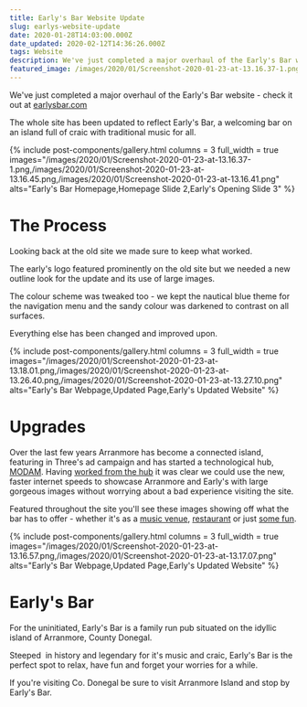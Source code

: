 ```yaml
---
title: Early's Bar Website Update
slug: earlys-website-update
date: 2020-01-28T14:03:00.000Z
date_updated: 2020-02-12T14:36:26.000Z
tags: Website
description: We've just completed a major overhaul of the Early's Bar website - check it out at earlysbar.com
featured_image: /images/2020/01/Screenshot-2020-01-23-at-13.16.37-1.png
---
```


We've just completed a major overhaul of the Early's Bar website - check it out at [earlysbar.com](https://earlysbar.com)

The whole site has been updated to reflect Early's Bar, a welcoming bar on an island full of craic with traditional music for all.

{% include post-components/gallery.html
	columns = 3
	full_width = true
	images="/images/2020/01/Screenshot-2020-01-23-at-13.16.37-1.png,/images/2020/01/Screenshot-2020-01-23-at-13.16.45.png,/images/2020/01/Screenshot-2020-01-23-at-13.16.41.png"
	alts="Early's Bar Homepage,Homepage Slide 2,Early's Opening Slide 3"
%}

# The Process

Looking back at the old site we made sure to keep what worked.

The early's logo featured prominently on the old site but we needed a new outline look for the update and its use of large images.

The colour scheme was tweaked too - we kept the nautical blue theme for the navigation menu and the sandy colour was darkened to contrast on all surfaces.

Everything else has been changed and improved upon.

{% include post-components/gallery.html
	columns = 3
	full_width = true
	images="/images/2020/01/Screenshot-2020-01-23-at-13.18.01.png,/images/2020/01/Screenshot-2020-01-23-at-13.26.40.png,/images/2020/01/Screenshot-2020-01-23-at-13.27.10.png"
	alts="Early's Bar Webpage,Updated Page,Early's Updated Website"
%}

# Upgrades

Over the last few years Arranmore has become a connected island, featuring in Three's ad campaign and has started a technological hub, [MODAM](https://modam.work/). Having [worked from the hub](/arranmore-modam/) it was clear we could use the new, faster internet speeds to showcase Arranmore and Early's with large gorgeous images without worrying about a bad experience visiting the site.

Featured throughout the site you'll see these images showing off what the bar has to offer - whether it's as a [music venue](https://earlysbar.com/music/), [restaurant](https://earlysbar.com/about/food-and-drink/) or just [some fun](https://earlysbar.com/about/gallery/).

{% include post-components/gallery.html
	columns = 3
	full_width = true
	images="/images/2020/01/Screenshot-2020-01-23-at-13.16.57.png,/images/2020/01/Screenshot-2020-01-23-at-13.17.07.png"
	alts="Early's Bar Webpage,Updated Page,Early's Updated Website"
%}

# Early's Bar

For the uninitiated, Early's Bar is a family run pub situated on the idyllic island of Arranmore, County Donegal.

Steeped  in history and legendary for it's music and craic, Early's Bar is the perfect spot to relax, have fun and forget your worries for a while.

If you're visiting Co. Donegal be sure to visit Arranmore Island and stop by Early's Bar.
